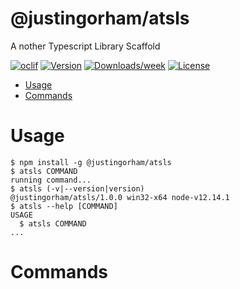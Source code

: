 @justingorham/atsls
===================

A nother Typescript Library Scaffold

[![oclif](https://img.shields.io/badge/cli-oclif-brightgreen.svg)](https://oclif.io)
[![Version](https://img.shields.io/npm/v/@justingorham/atsls.svg)](https://npmjs.org/package/@justingorham/atsls)
[![Downloads/week](https://img.shields.io/npm/dw/@justingorham/atsls.svg)](https://npmjs.org/package/@justingorham/atsls)
[![License](https://img.shields.io/npm/l/@justingorham/atsls.svg)](https://github.com/justingorham/atsls/blob/master/package.json)

<!-- toc -->
* [Usage](#usage)
* [Commands](#commands)
<!-- tocstop -->
# Usage
<!-- usage -->
```sh-session
$ npm install -g @justingorham/atsls
$ atsls COMMAND
running command...
$ atsls (-v|--version|version)
@justingorham/atsls/1.0.0 win32-x64 node-v12.14.1
$ atsls --help [COMMAND]
USAGE
  $ atsls COMMAND
...
```
<!-- usagestop -->
# Commands
<!-- commands -->

<!-- commandsstop -->
